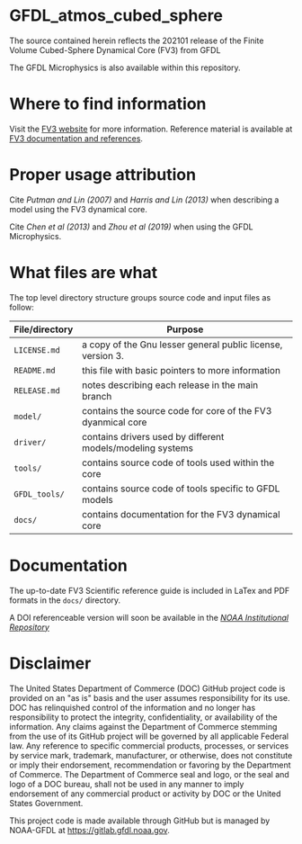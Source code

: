 # GFDL_atmos_cubed_sphere

The source contained herein reflects the 202101 release of the Finite Volume Cubed-Sphere Dynamical Core (FV3) from GFDL

The GFDL Microphysics is also available within this repository.

# Where to find information

Visit the [FV3 website](https://www.gfdl.noaa.gov/fv3/) for more information. Reference material is available at [FV3 documentation and references](https://www.gfdl.noaa.gov/fv3/fv3-documentation-and-references/).

# Proper usage attribution

Cite _Putman and Lin (2007)_ and _Harris and Lin (2013)_ when describing a model using the FV3 dynamical core.

Cite _Chen et al (2013)_ and _Zhou et al (2019)_ when using the GFDL Microphysics.

# What files are what

The top level directory structure groups source code and input files as follow:

| File/directory       | Purpose |
| --------------       | ------- |
| ```LICENSE.md```     | a copy of the Gnu lesser general public license, version 3. |
| ```README.md```      | this file with basic pointers to more information |
| ```RELEASE.md```     | notes describing each release in the main branch |
| ```model/```         | contains the source code for core of the FV3 dyanmical core |
| ```driver/```        | contains drivers used by different models/modeling systems |
| ```tools/```         | contains source code of tools used within the core |
| ```GFDL_tools/```    | contains source code of tools specific to GFDL models |
| ```docs/```          | contains documentation for the FV3 dynamical core |

# Documentation

The up-to-date FV3 Scientific reference guide is included in LaTex and PDF formats in the ```docs/``` directory.

A DOI referenceable version will soon be available in the [_NOAA Institutional Repository_](https://repository.library.noaa.gov/)

# Disclaimer

The United States Department of Commerce (DOC) GitHub project code is provided
on an "as is" basis and the user assumes responsibility for its use. DOC has
relinquished control of the information and no longer has responsibility to
protect the integrity, confidentiality, or availability of the information. Any
claims against the Department of Commerce stemming from the use of its GitHub
project will be governed by all applicable Federal law. Any reference to
specific commercial products, processes, or services by service mark,
trademark, manufacturer, or otherwise, does not constitute or imply their
endorsement, recommendation or favoring by the Department of Commerce. The
Department of Commerce seal and logo, or the seal and logo of a DOC bureau,
shall not be used in any manner to imply endorsement of any commercial product
or activity by DOC or the United States Government.

This project code is made available through GitHub but is managed by NOAA-GFDL
at https://gitlab.gfdl.noaa.gov.
